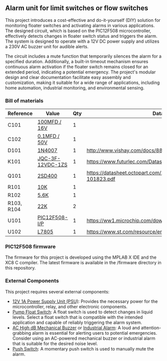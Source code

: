 ## Alarm unit for limit switches or flow switches

This project introduces a cost-effective and do-it-yourself (DIY) solution for monitoring floater switches and activating alarms in various applications. The designed circuit, which is based on the PIC12F508 microcontroller, effectively detects changes in floater switch status and triggers the alarm. The system is designed to operate with a 12V DC power supply and utilizes a 230V AC buzzer unit for audible alerts.

The circuit includes a mute function that temporarily silences the alarm for a specified duration. Additionally, a built-in timeout mechanism ensures continuous alarm activation if the floater switch remains closed for an extended period, indicating a potential emergency. The project's modular design and clear documentation facilitate easy assembly and customization, making it suitable for a wide range of applications, including home automation, industrial monitoring, and environmental sensing.

### Bill of materials

| Reference  | Value            | Qty | Datasheet                                                        |
|------------|------------------|-----|------------------------------------------------------------------|
| C101       | [100MFD / 16V](https://s.click.aliexpress.com/e/_EJ7MXe9)     | 1   |                                                                  |
| C102       | [0.1MFD / 50V](https://s.click.aliexpress.com/e/_oCeppvT)     | 1   |                                                                  |
| D101       | [1N4007](https://s.click.aliexpress.com/e/_ExTh0Mz)           | 1   | http://www.vishay.com/docs/88503/1n4001.pdf                      |
| K101       | [JQC-3F-12VDC-1ZS](https://s.click.aliexpress.com/e/_EyyWHrr) | 1   | https://www.futurlec.com/Datasheet/Relays/JQC-3FF.pdf            |
| Q101       | [2SD400](https://s.click.aliexpress.com/e/_mNK5TeM)           | 1   | https://datasheet.octopart.com/2SD400-Sanyo-datasheet-101823.pdf |
| R101       | [10K](https://s.click.aliexpress.com/e/_EJJGJg1)              | 1   |                                                                  |
| R102       | [5.6K](https://s.click.aliexpress.com/e/_EJJGJg1)             | 1   |                                                                  |
| R103, R104 | [22K](https://s.click.aliexpress.com/e/_EJJGJg1)              | 2   |                                                                  |
| U101       | [PIC12F508-I/P](https://s.click.aliexpress.com/e/_EvdDNTr)    | 1   | https://ww1.microchip.com/downloads/en/DeviceDoc/41236E.pdf      |
| U102       | [L7805](https://s.click.aliexpress.com/e/_opm5dbr)            | 1   | https://www.st.com/resource/en/datasheet/l78.pdf                 |

### PIC12F508 firmware

The firmware for this project is developed using the MPLAB X IDE and the XC8 C compiler. The latest firmware is available in the /firmware directory in this repository. 

### External Components

This project requires several external components:

- [12V 1A Power Supply Unit (PSU)](https://s.click.aliexpress.com/e/_mqQEkSY): Provides the necessary power for the microcontroller, relay, and other electronic components.
- [Pump Float Switch](https://s.click.aliexpress.com/e/_EuamfjX): A float switch is used to detect changes in liquid levels. Select a float switch that is compatible with the intended application and capable of reliably triggering the alarm system.
- [AC High dB Mechanical Buzzer](https://s.click.aliexpress.com/e/_oBIDYBj) or [Industrial Alarm](https://s.click.aliexpress.com/e/_oDt7jiN): A loud and attention-grabbing alarm is essential for alerting users to potential emergencies. Consider using an AC-powered mechanical buzzer or industrial alarm that is suitable for the desired noise level.
- [Push Switch](https://s.click.aliexpress.com/e/_EvkMX2H): A momentary push switch is used to manually mute the alarm.

